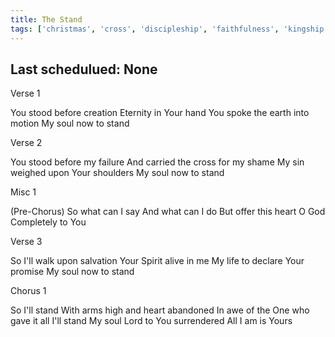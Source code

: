 ```yaml
---
title: The Stand
tags: ['christmas', 'cross', 'discipleship', 'faithfulness', 'kingship', 'lordship', 'music-stand', 'new-covenant', 'promise', 'provisin', 'provision', 'salvation', 'service', 'serving', 'surrender', 'the-body-of-christ']
---
```


## Last schedulued: None          

Verse 1

You stood before creation
Eternity in Your hand
You spoke the earth into motion
My soul now to stand

Verse 2

You stood before my failure
And carried the cross for my shame
My sin weighed upon Your shoulders
My soul now to stand

Misc 1

(Pre-Chorus)
So what can I say
And what can I do
But offer this heart O God
Completely to You

Verse 3

So I'll walk upon salvation
Your Spirit alive in me
My life to declare Your promise
My soul now to stand

Chorus 1

So I'll stand
With arms high and heart abandoned
In awe of the One who gave it all
I'll stand
My soul Lord to You surrendered
All I am is Yours
